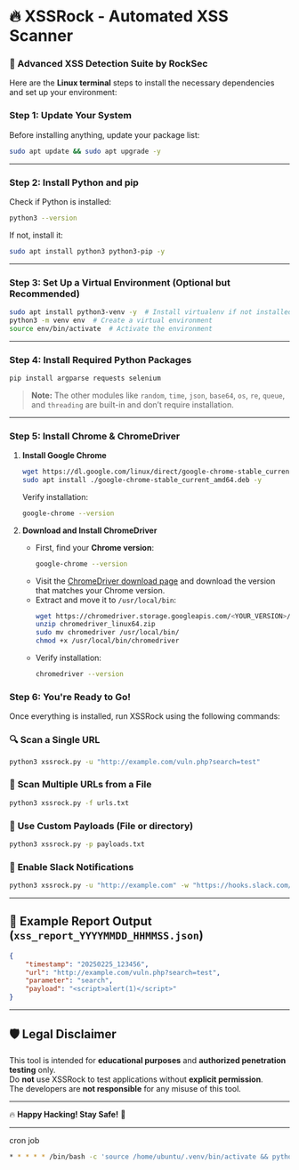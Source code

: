 # 🔥 XSSRock - Automated XSS Scanner  
### 🚀 Advanced XSS Detection Suite by RockSec  

Here are the **Linux terminal** steps to install the necessary dependencies and set up your environment:

### **Step 1: Update Your System**
Before installing anything, update your package list:
```sh
sudo apt update && sudo apt upgrade -y
```

---

### **Step 2: Install Python and pip**
Check if Python is installed:
```sh
python3 --version
```
If not, install it:
```sh
sudo apt install python3 python3-pip -y
```

---

### **Step 3: Set Up a Virtual Environment (Optional but Recommended)**
```sh
sudo apt install python3-venv -y  # Install virtualenv if not installed
python3 -m venv env  # Create a virtual environment
source env/bin/activate  # Activate the environment
```

---

### **Step 4: Install Required Python Packages**
```sh
pip install argparse requests selenium
```
> **Note:** The other modules like `random`, `time`, `json`, `base64`, `os`, `re`, `queue`, and `threading` are built-in and don’t require installation.

---

### **Step 5: Install Chrome & ChromeDriver**
1. **Install Google Chrome**
   ```sh
   wget https://dl.google.com/linux/direct/google-chrome-stable_current_amd64.deb
   sudo apt install ./google-chrome-stable_current_amd64.deb -y
   ```
   Verify installation:
   ```sh
   google-chrome --version
   ```

2. **Download and Install ChromeDriver**
   - First, find your **Chrome version**:
     ```sh
     google-chrome --version
     ```
   - Visit the [ChromeDriver download page](https://chromedriver.chromium.org/downloads) and download the version that matches your Chrome version.
   - Extract and move it to `/usr/local/bin`:
     ```sh
     wget https://chromedriver.storage.googleapis.com/<YOUR_VERSION>/chromedriver_linux64.zip
     unzip chromedriver_linux64.zip
     sudo mv chromedriver /usr/local/bin/
     chmod +x /usr/local/bin/chromedriver
     ```
   - Verify installation:
     ```sh
     chromedriver --version
     ```
### **Step 6: You're Ready to Go!**
Once everything is installed, run XSSRock using the following commands:

### 🔍 **Scan a Single URL**
```bash
python3 xssrock.py -u "http://example.com/vuln.php?search=test"
```

### 📜 **Scan Multiple URLs from a File**
```bash
python3 xssrock.py -f urls.txt
```

### 🎯 **Use Custom Payloads** **(File or directory)**
```bash
python3 xssrock.py -p payloads.txt
```

### 🔄 **Enable Slack Notifications**
```bash
python3 xssrock.py -u "http://example.com" -w "https://hooks.slack.com/services/YOUR/WEBHOOK/URL"
```

---

## 📄 **Example Report Output (`xss_report_YYYYMMDD_HHMMSS.json`)**
```json
{
    "timestamp": "20250225_123456",
    "url": "http://example.com/vuln.php?search=test",
    "parameter": "search",
    "payload": "<script>alert(1)</script>"
}
```

---

## 🛡 **Legal Disclaimer**
This tool is intended for **educational purposes** and **authorized penetration testing** only.  
Do **not** use XSSRock to test applications without **explicit permission**.  
The developers are **not responsible** for any misuse of this tool.  

---

🔥 **Happy Hacking! Stay Safe!** 🚀  

---







cron job 

```bash
* * * * * /bin/bash -c 'source /home/ubuntu/.venv/bin/activate && python3 path/to/xss.py -u http://testphp.vulnweb.com/search.php?test=12 -p /path/to/payload/file or-directory/  -w webhookurl  -t 20 >> path/to/saved/xss_$(date +\%Y-\%m-\%d_\%H-\%M-\%S).log 2>&1'
```

